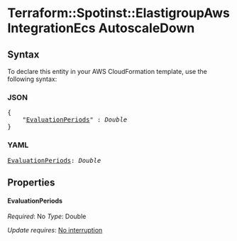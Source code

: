 # Terraform::Spotinst::ElastigroupAws IntegrationEcs AutoscaleDown

## Syntax

To declare this entity in your AWS CloudFormation template, use the following syntax:

### JSON

<pre>
{
    "<a href="#evaluationperiods" title="EvaluationPeriods">EvaluationPeriods</a>" : <i>Double</i>
}
</pre>

### YAML

<pre>
<a href="#evaluationperiods" title="EvaluationPeriods">EvaluationPeriods</a>: <i>Double</i>
</pre>

## Properties

#### EvaluationPeriods

_Required_: No
_Type_: Double

_Update requires_: [No interruption](https://docs.aws.amazon.com/AWSCloudFormation/latest/UserGuide/using-cfn-updating-stacks-update-behaviors.html#update-no-interrupt)

